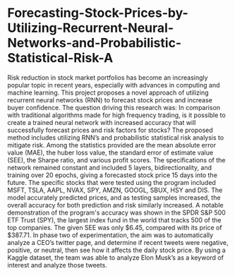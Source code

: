 # Forecasting-Stock-Prices-by-Utilizing-Recurrent-Neural-Networks-and-Probabilistic-Statistical-Risk-A


Risk reduction in stock market portfolios has become an increasingly popular topic in recent years, especially with advances in computing and machine learning. This project proposes a novel approach of utilizing recurrent neural networks (RNN) to forecast stock prices and increase buyer confidence. The question driving this research was: In comparison with traditional algorithms made for high frequency trading, is it possible to create a trained neural network with increased accuracy that will successfully forecast prices and risk factors for stocks? The proposed method includes utilizing RNN’s and probabilistic statistical risk analysis to mitigate risk. Among the statistics provided are the mean absolute error value (MAE), the huber loss value, the standard error of estimate value (SEE), the Sharpe ratio, and various profit scores. The specifications of the network remained constant and included 5 layers, bidirectionality, and training over 20 epochs, giving a forecasted stock price 15 days into the future. The specific stocks that were tested using the program included MSFT, TSLA, AAPL, NVAX, SPY, AMZN, GOOGL, SBUX, HSY and DIS. The model accurately predicted prices, and as testing samples increased, the overall accuracy for both prediction and risk similarly increased. A notable demonstration of the program's accuracy was shown in the SPDR S&P 500 ETF Trust (SPY), the largest index fund in the world that tracks 500 of the top companies. The given SEE was only $6.45, compared with its price of $387.71. In phase two of experimentation, the aim was to automatically analyze a CEO’s twitter page, and determine if recent tweets were negative, positive, or neutral, then see how it affects the daily stock price. By using a Kaggle dataset, the team was able to analyze Elon Musk’s as a keyword of interest and analyze those tweets.
